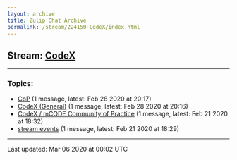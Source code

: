 ```yaml
---
layout: archive
title: Zulip Chat Archive
permalink: /stream/224150-CodeX/index.html
---
```


## Stream: [CodeX](https://hl7webmaster.github.io/zulip-hl7-org/stream/224150-CodeX/index.html)
---

### Topics:

* [CoP](topic/CoP.html) (1 message, latest: Feb 28 2020 at 20:17)
* [CodeX (General)](topic/CodeX.20(General).html) (1 message, latest: Feb 28 2020 at 20:16)
* [CodeX / mCODE Community of Practice](topic/CodeX.20.2F.20mCODE.20Community.20of.20Practice.html) (1 message, latest: Feb 21 2020 at 18:32)
* [stream events](topic/stream.20events.html) (1 message, latest: Feb 21 2020 at 18:29)

<hr><p>Last updated: Mar 06 2020 at 00:02 UTC</p>